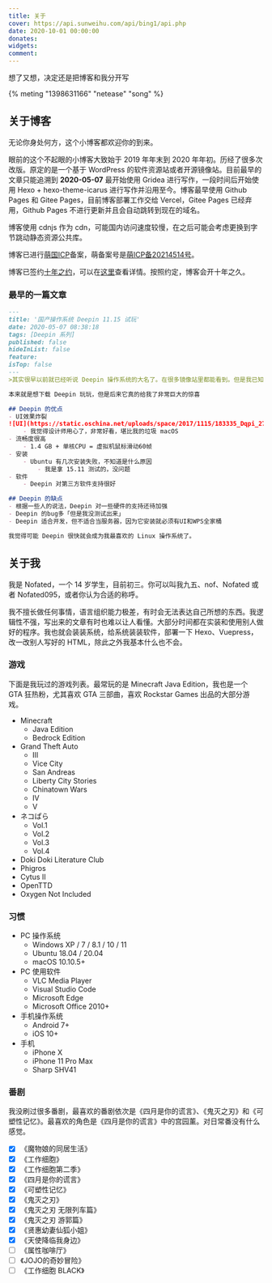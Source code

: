```yaml
---
title: 关于
cover: https://api.sunweihu.com/api/bing1/api.php
date: 2020-10-01 00:00:00
donates:
widgets:
comment:
---
```

想了又想，决定还是把博客和我分开写

{% meting "1398631166" "netease" "song" %}

## 关于博客

无论你身处何方，这个小博客都欢迎你的到来。

眼前的这个不起眼的小博客大致始于 2019 年年末到 2020 年年初。历经了很多次改版。原定的是一个基于 WordPress 的软件资源站或者开源镜像站。目前最早的文章只能追溯到 **2020-05-07** 最开始使用 Gridea 进行写作，一段时间后开始使用 Hexo + hexo-theme-icarus 进行写作并沿用至今。博客最早使用 Github Pages 和 Gitee Pages，目前博客部署工作交给 Vercel，Gitee Pages 已经弃用，Github Pages 不进行更新并且会自动跳转到现在的域名。

博客使用 cdnjs 作为 cdn，可能国内访问速度较慢，在之后可能会考虑更换到字节跳动静态资源公共库。

博客已进行[萌国ICP](https://icp.gov.moe/)备案，萌备案号是[萌ICP备20214514号](https://icp.gov.moe/?keyword=20214514)。

博客已签约[十年之约](https://www.foreverblog.cn/)，可以在[这里](https://www.foreverblog.cn/blog/2712.html)查看详情。按照约定，博客会开十年之久。

### 最早的一篇文章
``` markdown guo-chan-cao-zuo-xi-tong-deepin-shi-wan.md
---
title: '国产操作系统 Deepin 11.15 试玩'
date: 2020-05-07 08:38:18
tags: [Deepin 系列]
published: false
hideInList: false
feature: 
isTop: false
---
>其实很早以前就已经听说 Deepin 操作系统的大名了。在很多镜像站里都能看到。但是我已知就用 Ubuntu 和 CentOS ，以为这是最好的两个 Linux 操作系统。

本来就是想下载 Deepin 玩玩，但是后来它真的给我了非常巨大的惊喜

## Deepin 的优点
- UI效果炸裂
![UI](https://static.oschina.net/uploads/space/2017/1115/183335_Dqpi_2720166.png)
    - 我觉得设计师用心了，非常好看，堪比我的垃圾 macOS
- 流畅度很高
    - 1.4 GB + 单核CPU = 虚拟机鼠标滑动60帧
- 安装
    - Ubuntu 有几次安装失败，不知道是什么原因
        - 我是拿 15.11 测试的，没问题
- 软件
    - Deepin 对第三方软件支持很好

## Deepin 的缺点
- 根据一些人的说法，Deepin 对一些硬件的支持还待加强
- Deepin 的bug多「但是我没测试出来」
- Deepin 适合开发，但不适合当服务器，因为它安装就必须有UI和WPS全家桶

我觉得可能 Deepin 很快就会成为我最喜欢的 Linux 操作系统了。
```

## 关于我

我是 Nofated，一个 14 岁学生，目前初三。你可以叫我九五、nof、Nofated 或者 Nofated095，或者你认为合适的称呼。

我不擅长做任何事情，语言组织能力极差，有时会无法表达自己所想的东西。我逻辑性不强，写出来的文章有时也难以让人看懂。大部分时间都在实装和使用别人做好的程序。我也就会装装系统，给系统装装软件，部署一下 Hexo、Vuepress，改一改别人写好的 HTML，除此之外我基本什么也不会。

### 游戏

下面是我玩过的游戏列表。最常玩的是 Minecraft Java Edition，我也是一个 GTA 狂热粉，尤其喜欢 GTA 三部曲，喜欢 Rockstar Games 出品的大部分游戏。

- Minecraft
   - Java Edition
   - Bedrock Edition
- Grand Theft Auto
   - III
   - Vice City
   - San Andreas
   - Liberty City Stories
   - Chinatown Wars
   - IV
   - V
- ネコぱら
   - Vol.1
   - Vol.2
   - Vol.3
   - Vol.4
- Doki Doki Literature Club
- Phigros
- Cytus II
- OpenTTD
- Oxygen Not Included

### 习惯

- PC 操作系统
    - Windows XP / 7 / 8.1 / 10 / 11
    - Ubuntu 18.04 / 20.04
    - macOS 10.10.5+
- PC 使用软件
    - VLC Media Player
    - Visual Studio Code
    - Microsoft Edge
    - Microsoft Office 2010+
- 手机操作系统
    - Android 7+
    - iOS 10+
- 手机
    - iPhone X
    - iPhone 11 Pro Max
    - Sharp SHV41

### 番剧

我没刷过很多番剧，最喜欢的番剧依次是《四月是你的谎言》、《鬼灭之刃》和《可塑性记忆》。最喜欢的角色是《四月是你的谎言》中的宫园薰。对日常番没有什么感觉。

- [x] 《魔物娘的同居生活》
- [x] 《工作细胞》
- [x] 《工作细胞第二季》
- [x] 《四月是你的谎言》
- [x] 《可塑性记忆》
- [x] 《鬼灭之刃》
- [x] 《鬼灭之刃 无限列车篇》
- [x] 《鬼灭之刃 游郭篇》
- [x] 《贤惠幼妻仙狐小姐》
- [x] 《天使降临我身边》
- [ ] 《属性咖啡厅》
- [ ] 《JOJO的奇妙冒险》
- [ ] 《工作细胞 BLACK》
